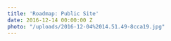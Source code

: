 ```yaml
---
title: 'Roadmap: Public Site'
date: 2016-12-14 00:00:00 Z
photo: "/uploads/2016-12-04%2014.51.49-8cca19.jpg"
---
```


